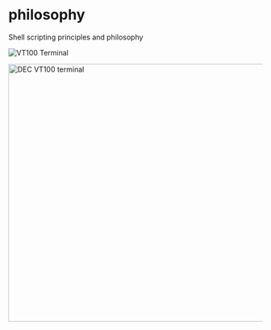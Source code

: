 philosophy
==========

Shell scripting principles and philosophy

![VT100 Terminal](https://upload.wikimedia.org/wikipedia/commons/thumb/9/99/DEC_VT100_terminal.jpg/865px-DEC_VT100_terminal.jpg)

<a title="By Jason Scott (Flickr: IMG_9976) [CC-BY-2.0 (http://creativecommons.org/licenses/by/2.0)], via Wikimedia Commons" href="https://commons.wikimedia.org/wiki/File%3ADEC_VT100_terminal.jpg"><img width="512" alt="DEC VT100 terminal" src="//upload.wikimedia.org/wikipedia/commons/thumb/9/99/DEC_VT100_terminal.jpg/512px-DEC_VT100_terminal.jpg"/></a>
